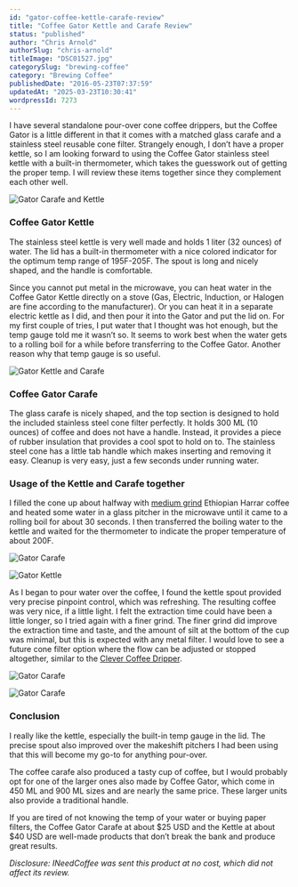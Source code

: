 ```yaml
---
id: "gator-coffee-kettle-carafe-review"
title: "Coffee Gator Kettle and Carafe Review"
status: "published"
author: "Chris Arnold"
authorSlug: "chris-arnold"
titleImage: "DSC01527.jpg"
categorySlug: "brewing-coffee"
category: "Brewing Coffee"
publishedDate: "2016-05-23T07:37:59"
updatedAt: "2025-03-23T10:30:41"
wordpressId: 7273
---
```


I have several standalone pour-over cone coffee drippers, but the Coffee Gator is a little different in that it comes with a matched glass carafe and a stainless steel reusable cone filter. Strangely enough, I don’t have a proper kettle, so I am looking forward to using the Coffee Gator stainless steel kettle with a built-in thermometer, which takes the guesswork out of getting the proper temp. I will review these items together since they complement each other well.

![Gator Carafe and Kettle](DSC01527-650x431.jpg)

### Coffee Gator Kettle

The stainless steel kettle is very well made and holds 1 liter (32 ounces) of water. The lid has a built-in thermometer with a nice colored indicator for the optimum temp range of 195F-205F. The spout is long and nicely shaped, and the handle is comfortable.

Since you cannot put metal in the microwave, you can heat water in the Coffee Gator Kettle directly on a stove (Gas, Electric, Induction, or Halogen are fine according to the manufacturer). Or you can heat it in a separate electric kettle as I did, and then pour it into the Gator and put the lid on. For my first couple of tries, I put water that I thought was hot enough, but the temp gauge told me it wasn’t so. It seems to work best when the water gets to a rolling boil for a while before transferring to the Coffee Gator. Another reason why that temp gauge is so useful.

![Gator Kettle and Carafe](DSC01529-650x516.jpg)

### Coffee Gator Carafe

The glass carafe is nicely shaped, and the top section is designed to hold the included stainless steel cone filter perfectly. It holds 300 ML (10 ounces) of coffee and does not have a handle. Instead, it provides a piece of rubber insulation that provides a cool spot to hold on to. The stainless steel cone has a little tab handle which makes inserting and removing it easy. Cleanup is very easy, just a few seconds under running water.

### Usage of the Kettle and Carafe together

I filled the cone up about halfway with [medium grind](/coffee-grind-chart/) Ethiopian Harrar coffee and heated some water in a glass pitcher in the microwave until it came to a rolling boil for about 30 seconds. I then transferred the boiling water to the kettle and waited for the thermometer to indicate the proper temperature of about 200F.

![Gator Carafe](2016-05-16-05.58.42-650x649.jpg)

![Gator Kettle](2016-05-16-06.03.41-650x488.jpg)

As I began to pour water over the coffee, I found the kettle spout provided very precise pinpoint control, which was refreshing. The resulting coffee was very nice, if a little light. I felt the extraction time could have been a little longer, so I tried again with a finer grind. The finer grind did improve the extraction time and taste, and the amount of silt at the bottom of the cup was minimal, but this is expected with any metal filter. I would love to see a future cone filter option where the flow can be adjusted or stopped altogether, similar to the [Clever Coffee Dripper](/clever-coffee-dripper-review/).

![Gator Carafe](2016-05-16-06.04.00-650x627.jpg)

![Gator Carafe](2016-05-16-06.07.36-650x459.jpg)

### Conclusion

I really like the kettle, especially the built-in temp gauge in the lid. The precise spout also improved over the makeshift pitchers I had been using that this will become my go-to for anything pour-over.

The coffee carafe also produced a tasty cup of coffee, but I would probably opt for one of the larger ones also made by Coffee Gator, which come in 450 ML and 900 ML sizes and are nearly the same price. These larger units also provide a traditional handle.

If you are tired of not knowing the temp of your water or buying paper filters, the Coffee Gator Carafe at about $25 USD and the Kettle at about $40 USD are well-made products that don’t break the bank and produce great results.

*Disclosure: INeedCoffee was sent this product at no cost, which did not affect its review.*
